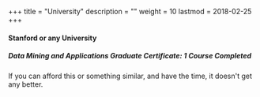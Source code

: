 +++
title = "University"
description = ""
weight = 10
lastmod = 2018-02-25
+++
#### Stanford or any University

##### Data Mining and Applications Graduate Certificate: 1 Course Completed

If you can afford this or something similar, and have the time, it doesn't get any better.